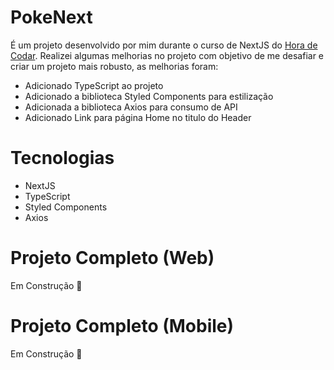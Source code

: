 # PokeNext

É um projeto desenvolvido por mim durante o curso de NextJS do [Hora de Codar](https://www.youtube.com/playlist?list=PLnDvRpP8BnezfJcfiClWskFOLODeqI_Ft). Realizei algumas melhorias no projeto com objetivo de me desafiar e criar um projeto mais robusto, as melhorias foram: 

- Adicionado TypeScript ao projeto
- Adicionado a biblioteca Styled Components para estilização
- Adicionada a biblioteca Axios para consumo de API
- Adicionado Link para página Home no titulo do Header

# Tecnologias

- NextJS
- TypeScript
- Styled Components
- Axios

# Projeto Completo (Web)

Em Construção 🚧

# Projeto Completo (Mobile)

Em Construção 🚧
